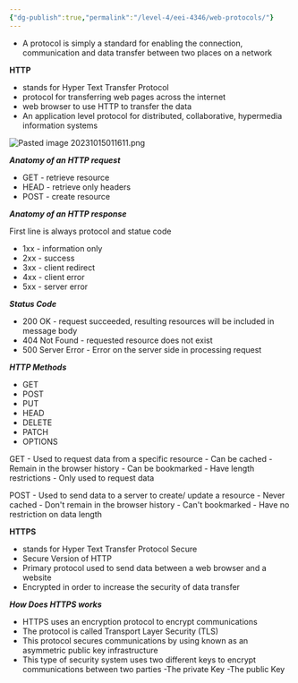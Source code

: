 ```yaml
---
{"dg-publish":true,"permalink":"/level-4/eei-4346/web-protocols/"}
---
```



- A protocol is simply a standard for enabling the connection, communication and data transfer between two places on a network


**HTTP**

- stands for Hyper Text Transfer Protocol 
- protocol for transferring web pages across the internet
- web browser to use HTTP to transfer the data
- An application level protocol for distributed, collaborative, hypermedia information systems

![Pasted image 20231015011611.png](/img/user/assets/attachments/Pasted%20image%2020231015011611.png)


***Anatomy of an HTTP request***

- GET - retrieve resource
- HEAD - retrieve only headers 
- POST - create resource 

***Anatomy of an HTTP response***

First line is always protocol and statue code

- 1xx - information only
- 2xx - success 
- 3xx - client redirect
- 4xx - client error
- 5xx - server error 

***Status Code***

- 200 OK - request succeeded, resulting resources will be included in message body
- 404 Not Found - requested resource does not exist 
- 500 Server Error - Error on the server side in processing request


***HTTP Methods***

- GET
- POST
- PUT
- HEAD
- DELETE
- PATCH
- OPTIONS


GET
	- Used to request data from a specific resource
	- Can be cached 
	- Remain in the browser history
	- Can be bookmarked
	- Have length restrictions
	- Only used to request data

POST
	- Used to send data to a server to create/ update a resource
	- Never cached
	- Don't remain in the browser history
	- Can't bookmarked
	- Have no restriction on data length 


**HTTPS**

- stands for Hyper Text Transfer Protocol Secure
- Secure Version of HTTP
- Primary protocol used to send data between a web browser and a website
- Encrypted in order to increase the security of data transfer


***How Does HTTPS works***

- HTTPS uses an encryption protocol to encrypt communications
- The protocol is called Transport Layer Security (TLS)
- This protocol secures communications by using known as an asymmetric public key infrastructure
- This type of security system uses two different keys to encrypt communications between two parties
	-The private Key
	-The public Key

